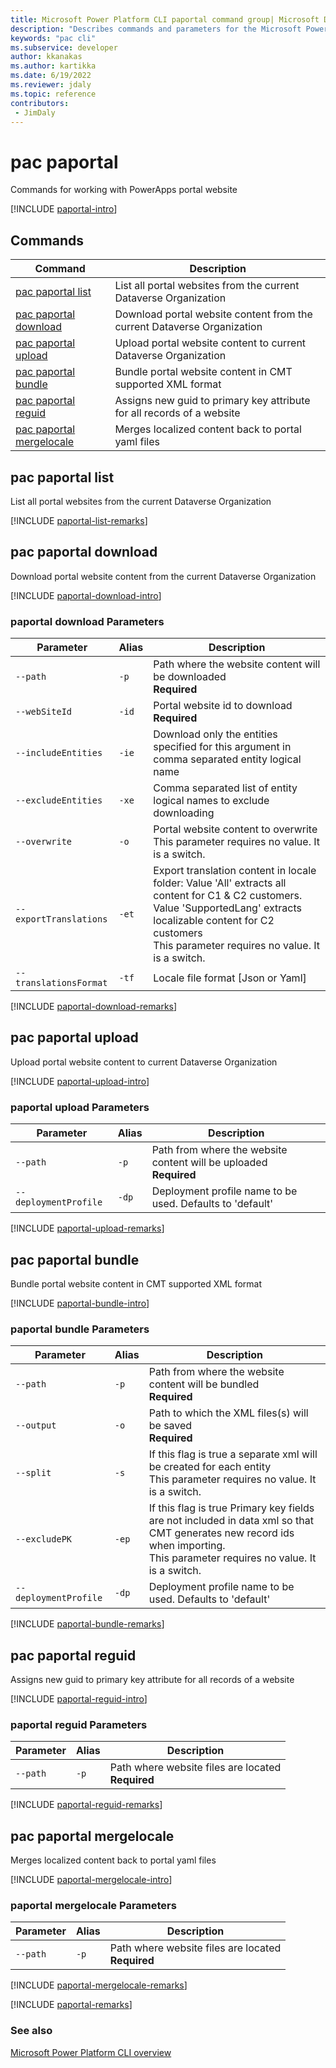 ```yaml
---
title: Microsoft Power Platform CLI paportal command group| Microsoft Docs
description: "Describes commands and parameters for the Microsoft Power Platform CLI paportal command group."
keywords: "pac cli"
ms.subservice: developer
author: kkanakas
ms.author: kartikka
ms.date: 6/19/2022
ms.reviewer: jdaly
ms.topic: reference
contributors: 
 - JimDaly
---
```

<!-- 
Do not edit this file. 
This file is generated by a program and any changes will be overwritten when this topic is re-generated.
Use the include files to add additional content to this topic.
-->
# pac paportal

Commands for working with PowerApps portal website

[!INCLUDE [paportal-intro](includes/paportal-intro.md)]

## Commands

|Command|Description|
|---------|---------|
|[pac paportal list](#pac-paportal-list)|List all portal websites from the current Dataverse Organization|
|[pac paportal download](#pac-paportal-download)|Download portal website content from the current Dataverse Organization|
|[pac paportal upload](#pac-paportal-upload)|Upload portal website content to current Dataverse Organization|
|[pac paportal bundle](#pac-paportal-bundle)|Bundle portal website content in CMT supported XML format|
|[pac paportal reguid](#pac-paportal-reguid)|Assigns new guid to primary key attribute for all records of a website|
|[pac paportal mergelocale](#pac-paportal-mergelocale)|Merges localized content back to portal yaml files|


## pac paportal list

List all portal websites from the current Dataverse Organization

[!INCLUDE [paportal-list-remarks](includes/paportal-list-remarks.md)]

## pac paportal download

Download portal website content from the current Dataverse Organization

[!INCLUDE [paportal-download-intro](includes/paportal-download-intro.md)]

### paportal download Parameters

|Parameter|Alias|Description|
|---------|---------|---------|
|`--path`|`-p`|Path where the website content will be downloaded<br />**Required**|
|`--webSiteId`|`-id`|Portal website id to download<br />**Required**|
|`--includeEntities`|`-ie`|Download only the entities specified for this argument in comma separated entity logical name|
|`--excludeEntities`|`-xe`|Comma separated list of entity logical names to exclude downloading|
|`--overwrite`|`-o`|Portal website content to overwrite<br />This parameter requires no value. It is a switch.|
|`--exportTranslations`|`-et`|Export translation content in locale folder: Value 'All' extracts all content for C1 & C2 customers. Value 'SupportedLang' extracts localizable content for C2 customers<br />This parameter requires no value. It is a switch.|
|`--translationsFormat`|`-tf`|Locale file format [Json or Yaml]|

[!INCLUDE [paportal-download-remarks](includes/paportal-download-remarks.md)]

## pac paportal upload

Upload portal website content to current Dataverse Organization

[!INCLUDE [paportal-upload-intro](includes/paportal-upload-intro.md)]

### paportal upload Parameters

|Parameter|Alias|Description|
|---------|---------|---------|
|`--path`|`-p`|Path from where the website content will be uploaded<br />**Required**|
|`--deploymentProfile`|`-dp`|Deployment profile name to be used. Defaults to 'default'|

[!INCLUDE [paportal-upload-remarks](includes/paportal-upload-remarks.md)]

## pac paportal bundle

Bundle portal website content in CMT supported XML format

[!INCLUDE [paportal-bundle-intro](includes/paportal-bundle-intro.md)]

### paportal bundle Parameters

|Parameter|Alias|Description|
|---------|---------|---------|
|`--path`|`-p`|Path from where the website content will be bundled<br />**Required**|
|`--output`|`-o`|Path to which the XML files(s) will be saved<br />**Required**|
|`--split`|`-s`|If this flag is true a separate xml will be created for each entity<br />This parameter requires no value. It is a switch.|
|`--excludePK`|`-ep`|If this flag is true Primary key fields are not included in data xml so that CMT generates new record ids when importing.<br />This parameter requires no value. It is a switch.|
|`--deploymentProfile`|`-dp`|Deployment profile name to be used. Defaults to 'default'|

[!INCLUDE [paportal-bundle-remarks](includes/paportal-bundle-remarks.md)]

## pac paportal reguid

Assigns new guid to primary key attribute for all records of a website

[!INCLUDE [paportal-reguid-intro](includes/paportal-reguid-intro.md)]

### paportal reguid Parameters

|Parameter|Alias|Description|
|---------|---------|---------|
|`--path`|`-p`|Path where website files are located<br />**Required**|

[!INCLUDE [paportal-reguid-remarks](includes/paportal-reguid-remarks.md)]

## pac paportal mergelocale

Merges localized content back to portal yaml files

[!INCLUDE [paportal-mergelocale-intro](includes/paportal-mergelocale-intro.md)]

### paportal mergelocale Parameters

|Parameter|Alias|Description|
|---------|---------|---------|
|`--path`|`-p`|Path where website files are located<br />**Required**|

[!INCLUDE [paportal-mergelocale-remarks](includes/paportal-mergelocale-remarks.md)]

[!INCLUDE [paportal-remarks](includes/paportal-remarks.md)]

### See also

[Microsoft Power Platform CLI overview](../introduction.md)